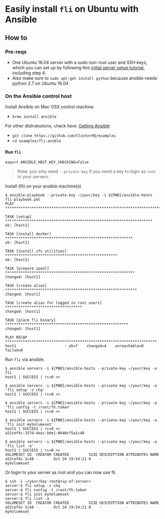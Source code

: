 # Easily install `fli` on Ubuntu with Ansible


## How to

### Pre-reqs

- One Ubuntu 16.04 server with a sudo non-root user and SSH keys, which you can set up by following this [initial server setup tutorial](https://www.digitalocean.com/community/tutorials/initial-server-setup-with-ubuntu-16-04), including step 4.
- Also make sure to `sudo apt-get install python` because ansible needs python 2.7 on Ubuntu 16.04

### On the Ansible control host

Install Ansible on Mac OSX control machine. 
- `brew install ansible`

For other distrobutions, check here: [Getting Ansible](http://docs.ansible.com/ansible/intro_installation.html#getting-ansible)

- `git clone https://github.com/ClusterHQ/examples`
- `cd examples/fli-ansble`

#### Run `fli`

`export ANSIBLE_HOST_KEY_CHECKING=False`

> Note: you only need `--private-key` if you need a key to login as `root` to your servers.

Install (fli) on your ansible machine(s)

```
$ ansible-playbook --private-key ~/your/key -i ${PWD}/ansible-hosts  fli-playbook.yml
PLAY ***************************************************************************

TASK [setup] *******************************************************************
ok: [host1]

TASK [install docker] **********************************************************
ok: [host1]

TASK [install zfs utilities] ***************************************************
ok: [host1]

TASK [prepare zpool] ***********************************************************
changed: [host1]

TASK [create alias] ************************************************************
changed: [host1]

TASK [create alias for logged in root users] ***********************************
changed: [host1]

TASK [place fli binary] ********************************************************
changed: [host1]

PLAY RECAP *********************************************************************
host1                      : ok=7    changed=4    unreachable=0    failed=0   
```
 
Run `fli` via ansible.

```
$ ansible servers -i ${PWD}/ansible-hosts --private-key ~/your/key -a fli
host1 | SUCCESS | rc=0 >>

$ ansible servers -i ${PWD}/ansible-hosts --private-key ~/your/key -a 'fli setup -z chq'
host1 | SUCCESS | rc=0 >>

$ ansible servers -i ${PWD}/ansible-hosts --private-key ~/your/key -a 'fli config -t /root/fh.token'
host1 | SUCCESS | rc=0 >>

$ ansible servers -i ${PWD}/ansible-hosts --private-key ~/your/key -a 'fli init myVolumeset'
host1 | SUCCESS | rc=0 >>
a52cef4c-157d-4eac-b0e1-0640cf5a1c48

$ ansible servers -i ${PWD}/ansible-hosts --private-key ~/your/key -a 'fli list -a'
host1 | SUCCESS | rc=0 >>
VOLUMESET ID  CREATOR CREATED         SIZE DESCRIPTION ATTRIBUTES NAME
a52cef4c-1c48 -       Oct 24 19:54:21 0    -           -          myVolumeset
```

Or login to your server as root and you can now use fli.

```
$ ssh -i ~/your/key root@<ip-of-server>
server:$ fli setup -z chq
server:$ fli config -t /root/fh.token
server:$ fli init myVolumeset
server:$ fli list -a
VOLUMESET ID  CREATOR CREATED         SIZE DESCRIPTION ATTRIBUTES NAME
a52cef4c-1c48 -       Oct 24 19:54:21 0    -           -          myVolumeset
```


